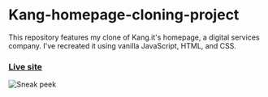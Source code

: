 # Kang-homepage-cloning-project
This repository features my clone of Kang.it's homepage, a digital services company. I've recreated it using vanilla JavaScript, HTML, and CSS. 

### [Live site](https://kang-homepage-project.netlify.app/)
![Sneak peek](https://i.ibb.co/rbT0J4Q/screencapture-127-0-0-1-5500-website-projects-Kang-landing-index-html-2024-05-02-17-23-44.png)


